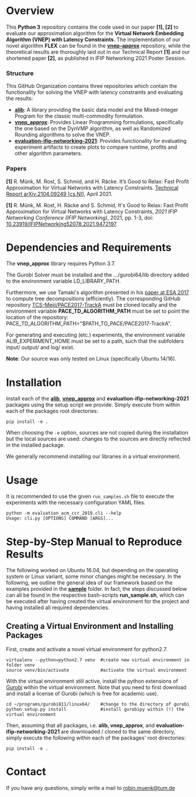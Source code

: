 # Overview

This **Python 3** repository contains the code used in our paper **[1], [2]** to evaluate our approximation algorithm for the **Virtual Network Embedding Algorithm (VNEP) with Latency Constraints**. The implementation of our novel algorithm **FLEX** can be found in the **[vnep-approx](https://github.com/vnep-approx-latency/vnep-approx)** repository, while the theoretical results are thoroughly laid out in our Technical Report **[1]** and our shortened paper **[2]**, as published in IFIP Networking 2021 Poster Session.  

### Structure

This GitHub Organization contains three repositories which contain the functionality for solving the VNEP with latency constraints and evaluating the results: 

- **[alib](https://github.com/vnep-approx/alib)**: A library providing the basic data model and the Mixed-Integer Program for the classic multi-commodity formulation.
- **[vnep_approx](https://github.com/vnep-approx/vnep_approx)**: Provides Linear Programming formulations, specifically the one based on the DynVMP algorithm, as well as Randomized Rounding algorithms to solve the VNEP.
- **[evaluation-ifip-networking-2021](https://github.com/vnep-approx-latency/evaluation-ifip-networking-2021)**: Provides functionality for evaluating experiment artifacts to create plots to compare runtime, profits and other algorithm parameters.

### Papers

**[1]** R. Münk, M. Rost, S. Schmid, and H. Räcke. It’s Good to Relax: Fast Profit Approximation for Virtual Networks with Latency Constraints. [Technical Report arXiv:2104.09249 [cs.NI]](https://arxiv.org/abs/2104.09249), April 2021.

**[1]** R. Münk, M. Rost, H. Räcke and S. Schmid, It's Good to Relax: Fast Profit Approximation for Virtual Networks with Latency Constraints, *2021 IFIP Networking Conference (IFIP Networking)*, 2021, pp. 1-3, doi: [10.23919/IFIPNetworking52078.2021.9472197](https://ieeexplore.ieee.org/document/9472197).

# Dependencies and Requirements

The **vnep_approx** library requires Python 3.7.

The Gurobi Solver must be installed and the .../gurobi64/lib directory added to the environment variable LD_LIBRARY_PATH.

Furthermore, we use Tamaki's algorithm presented in his [paper at ESA 2017](http://drops.dagstuhl.de/opus/volltexte/2017/7880/pdf/LIPIcs-ESA-2017-68.pdf) to compute tree decompositions (efficiently). The corresponding GitHub repository [TCS-Meiji/PACE2017-TrackA](https://github.com/TCS-Meiji/PACE2017-TrackA) must be cloned locally and the environment variable **PACE_TD_ALGORITHM_PATH** must be set to point the location of the repository: PACE_TD_ALGORITHM_PATH="$PATH_TO_PACE/PACE2017-TrackA".

For generating and executing (etc.) experiments, the environment variable ALIB_EXPERIMENT_HOME must be set to a path, such that the subfolders input/ output/ and log/ exist.

**Note**: Our source was only tested on Linux (specifically Ubuntu 14/16).  

# Installation

Install each of the **[alib](https://github.com/vnep-approx/alib)**, **[vnep_approx](https://github.com/vnep-approx/vnep_approx)** and **evaluation-ifip-networking-2021** packages using the setup script we provide. Simply execute from within each of the packages root directories: 

```
pip install -e .
```
When choosing the `-e` option, sources are not copied during the installation but the local sources are used: changes to the sources are directly reflected in the installed package.

We generally recommend installing our libraries in a virtual environment.

# Usage

It is recommended to use the given `run_samples.sh` file to execute the experiments with the necessary configuration YAML files.

```
python -m evaluation_acm_ccr_2019.cli --help
Usage: cli.py [OPTIONS] COMMAND [ARGS]...  									
```

# Step-by-Step Manual to Reproduce Results

The following worked on Ubuntu 16.04, but depending on the operating system or Linux variant,
some minor changes might be necessary. In the following, we outline the general idea of our framework
based on the examples provided in the **[sample](sample)** folder. In fact, the steps discussed below
can all be found in the respective bash-scripts **run_sample.sh**, which can be executed after having created
the virtual environment for the project and having installed all required dependencies.


## Creating a Virtual Environment and Installing Packages

First, create and activate a novel virtual environment for python2.7. 

```
virtualenv --python=python2.7 venv  #create new virtual environment in folder venv 
source venv/bin/activate            #activate the virtual environment
```

With the virtual environment still active, install the python extensions of [Gurobi](http://www.gurobi.com/) within the
virtual environment. Note that you need to first download and install a license of Gurobi (which is free for academic use). 
```
cd ~/programs/gurobi811/linux64/    #change to the directory of gurobi
python setup.py install             #install gurobipy within (!) the virtual environment
```

Then, assuming that all packages, i.e. **alib, vnep_approx**,  and **evaluation-ifip-networking-2021** are downloaded / cloned to the same directory, simply execute the following within each of the packages' root directories:

```
pip install -e .
```


# Contact

If you have any questions, simply write a mail to robin.muenk@tum.de

